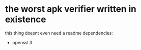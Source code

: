 # the worst apk verifier written in existence
this thing doesnt even need a readme
dependencies:
 - openssl 3
